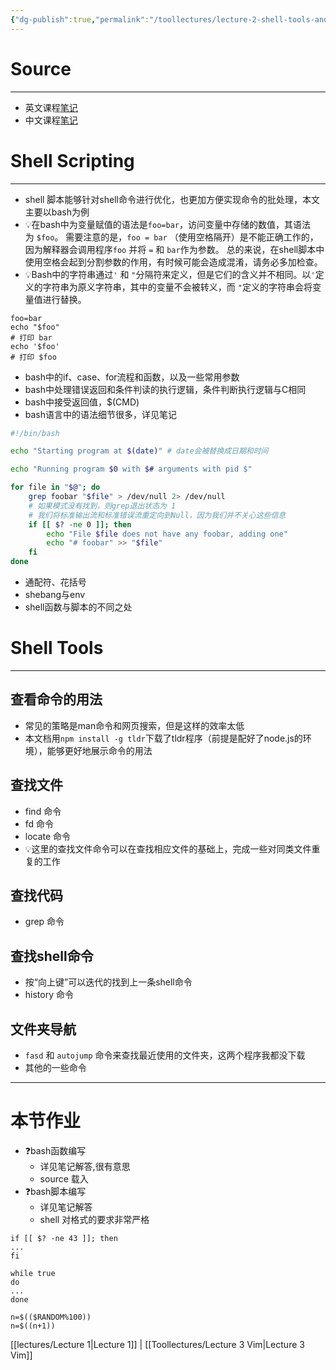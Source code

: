 ```yaml
---
{"dg-publish":true,"permalink":"/toollectures/lecture-2-shell-tools-and-scripting/","dgPassFrontmatter":true}
---
```



# Source
---
- 英文课程[笔记](https://missing.csail.mit.edu/2020/shell-tools/)
- 中文课程[笔记](https://missing-semester-cn.github.io/2020/shell-tools/)
# Shell Scripting
---
- shell 脚本能够针对shell命令进行优化，也更加方便实现命令的批处理，本文主要以bash为例
- 💡在bash中为变量赋值的语法是`foo=bar`，访问变量中存储的数值，其语法为 `$foo`。 需要注意的是，`foo = bar` （使用空格隔开）是不能正确工作的，因为解释器会调用程序`foo` 并将 `=` 和 `bar`作为参数。 总的来说，在shell脚本中使用空格会起到分割参数的作用，有时候可能会造成混淆，请务必多加检查。
- 💡Bash中的字符串通过`'` 和 `"`分隔符来定义，但是它们的含义并不相同。以`'`定义的字符串为原义字符串，其中的变量不会被转义，而 `"`定义的字符串会将变量值进行替换。
``` shell
foo=bar
echo "$foo"
# 打印 bar
echo '$foo'
# 打印 $foo
```
- bash中的if、case、for流程和函数，以及一些常用参数
- bash中处理错误返回和条件判读的执行逻辑，条件判断执行逻辑与C相同
- bash中接受返回值，$(CMD)
- bash语言中的语法细节很多，详见笔记
```bash
#!/bin/bash

echo "Starting program at $(date)" # date会被替换成日期和时间

echo "Running program $0 with $# arguments with pid $"

for file in "$@"; do
    grep foobar "$file" > /dev/null 2> /dev/null
    # 如果模式没有找到，则grep退出状态为 1
    # 我们将标准输出流和标准错误流重定向到Null，因为我们并不关心这些信息
    if [[ $? -ne 0 ]]; then
        echo "File $file does not have any foobar, adding one"
        echo "# foobar" >> "$file"
    fi
done
```
- 通配符、花括号
- shebang与env
- shell函数与脚本的不同之处
# Shell Tools
---
## 查看命令的用法
- 常见的策略是man命令和网页搜索，但是这样的效率太低
- 本文档用`npm install -g tldr`下载了tldr程序（前提是配好了node.js的环境），能够更好地展示命令的用法
## 查找文件
- find 命令
- fd 命令
- locate 命令
- 💡这里的查找文件命令可以在查找相应文件的基础上，完成一些对同类文件重复的工作
## 查找代码
- grep 命令
## 查找shell命令
- 按“向上键”可以迭代的找到上一条shell命令
- history 命令
## 文件夹导航
- `fasd` 和 `autojump` 命令来查找最近使用的文件夹，这两个程序我都没下载
- 其他的一些命令
---
# 本节作业
- ❓bash函数编写
	- 详见笔记解答,很有意思
	- source 载入
- ❓bash脚本编写
	- 详见笔记解答
	- shell 对格式的要求非常严格
```shell
if [[ $? -ne 43 ]]; then
...
fi
```

```shell
while true
do
...
done
```

```shell
n=$(($RANDOM%100))
n=$((n+1))
```

[[lectures/Lecture 1\|Lecture 1]] | [[Toollectures/Lecture 3 Vim\|Lecture 3 Vim]]
